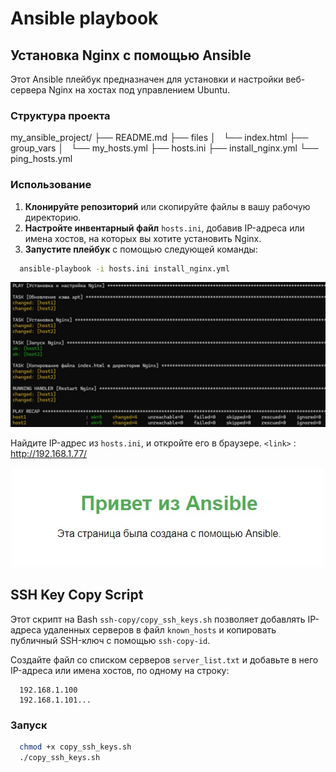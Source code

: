 # Ansible playbook

## Установка Nginx с помощью Ansible
Этот Ansible плейбук предназначен для установки и настройки веб-сервера Nginx на хостах под управлением Ubuntu.

### Структура проекта
my_ansible_project/
├── README.md
├── files
│   └── index.html
├── group_vars
│   └── my_hosts.yml
├── hosts.ini
├── install_nginx.yml
└── ping_hosts.yml

### Использование
1. **Клонируйте репозиторий** или скопируйте файлы в вашу рабочую директорию.
2. **Настройте инвентарный файл** `hosts.ini`, добавив IP-адреса или имена хостов, на которых вы хотите установить Nginx.
3. **Запустите плейбук** с помощью следующей команды:
```bash
  ansible-playbook -i hosts.ini install_nginx.yml  
```
<p align="center">
  <img src="ans_nginx1.jpg" alt="ansible_nginx" />
</p>

Найдите IP-адрес из `hosts.ini`, и откройте его в браузере.
`<link>` : <http://192.168.1.77/>
<p align="center">
  <img src="ans_nginx2.jpg" alt="ansible_nginx" />
</p>

## SSH Key Copy Script
Этот скрипт на Bash `ssh-copy/copy_ssh_keys.sh` позволяет добавлять IP-адреса удаленных серверов в файл `known_hosts` и копировать публичный SSH-ключ с помощью `ssh-copy-id`.

Создайте файл со списком серверов `server_list.txt` и добавьте в него IP-адреса или имена хостов, по одному на строку:
```text
  192.168.1.100
  192.168.1.101...
```

### Запуск
```bash
  chmod +x copy_ssh_keys.sh
  ./copy_ssh_keys.sh
```

